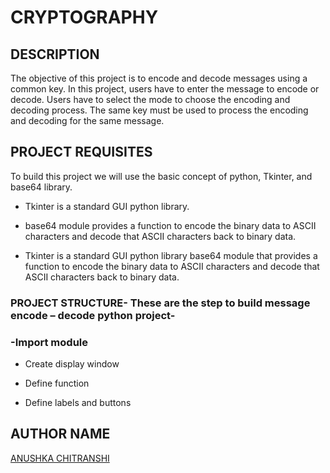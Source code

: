 # CRYPTOGRAPHY


## DESCRIPTION
The objective of this project is to encode and decode messages using a common key. In this project, users have to enter the message to encode or decode. Users have to select the mode to choose the encoding and decoding process. The same key must be used to process the encoding and decoding for the same message.


## PROJECT REQUISITES
To build this project we will use the basic concept of python, Tkinter, and base64 library.

- Tkinter is a standard GUI python library.

- base64 module provides a function to encode the binary data to ASCII characters and decode that ASCII characters back to binary data.

- Tkinter is a standard GUI python library base64 module that provides a function to encode the binary data to ASCII characters and decode that ASCII characters back to binary data.


### PROJECT STRUCTURE- These are the step to build message encode – decode python project-
### -Import module

- Create display window

- Define function

- Define labels and buttons




## AUTHOR NAME
[ANUSHKA CHITRANSHI](https://github.com/codebuzzer01)


